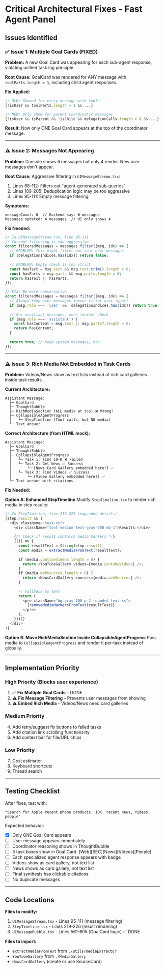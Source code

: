 # Critical Architectural Fixes - Fast Agent Panel

## Issues Identified

### ✅ Issue 1: Multiple Goal Cards (FIXED)
**Problem:** A new Goal Card was appearing for each sub-agent response, violating unified task log principle.

**Root Cause:** GoalCard was rendered for ANY message with `toolParts.length > 1`, including child agent responses.

**Fix Applied:**
```typescript
// OLD: Showed for every message with tools
{!isUser && toolParts.length > 1 && ...}

// NEW: Only show for parent coordinator messages
{!isUser && isParent && !isChild && delegationCalls.length > 0 && ...}
```

**Result:** Now only ONE Goal Card appears at the top of the coordinator message.

---

### ⚠️ Issue 2: Messages Not Appearing
**Problem:** Console shows 6 messages but only 4 render. New user messages don't appear.

**Root Cause:** Aggressive filtering in `UIMessageStream.tsx`:
1. Lines 68-112: Filters out "agent-generated sub-queries"
2. Lines 189-205: Deduplication logic may be too aggressive
3. Lines 95-111: Empty message filtering

**Symptoms:**
```
messageCount: 6  // Backend says 6 messages
Messages updated: 4 messages  // UI only shows 4
```

**Fix Needed:**
```typescript
// In UIMessageStream.tsx, line 95-111
// Current filtering is too aggressive
const filteredMessages = messages.filter((msg, idx) => {
  // PROBLEM: This might filter out real user messages
  if (delegationIndices.has(idx)) return false;
  
  // PROBLEM: Empty check is too strict
  const hasText = msg.text && msg.text.trim().length > 0;
  const hasParts = msg.parts && msg.parts.length > 0;
  return hasText || hasParts;
});

// FIX: Be more conservative
const filteredMessages = messages.filter((msg, idx) => {
  // Always keep user messages (never filter user input)
  if (msg.role === 'user' && !delegationIndices.has(idx)) return true;
  
  // For assistant messages, more lenient check
  if (msg.role === 'assistant') {
    const hasContent = msg.text || msg.parts?.length > 0;
    return hasContent;
  }
  
  return true; // Keep system messages, etc.
});
```

---

### ⚠️ Issue 3: Rich Media Not Embedded in Task Cards
**Problem:** Videos/News show as text lists instead of rich card galleries inside task results.

**Current Architecture:**
```
Assistant Message:
  ├─ GoalCard
  ├─ ThoughtBubble
  ├─ RichMediaSection (ALL media at top) ❌ Wrong!
  ├─ CollapsibleAgentProgress
  │   └─ StepTimeline (Tool calls, but NO media)
  └─ Text answer
```

**Correct Architecture (from HTML mock):**
```
Assistant Message:
  ├─ GoalCard
  ├─ ThoughtBubble
  ├─ CollapsibleAgentProgress
  │   └─ Task 1: Find 10-K ❌ Failed
  │   └─ Task 2: Get News ✅ Success
  │       └─ [News Card Gallery embedded here!] ✅
  │   └─ Task 3: Find Videos ✅ Success
  │       └─ [Video Gallery embedded here!] ✅
  └─ Text answer with citations
```

**Fix Needed:**

**Option A: Enhanced StepTimeline**
Modify `StepTimeline.tsx` to render rich media in step results:

```typescript
// In StepTimeline, line 219-226 (expanded details)
{step.result && (
  <div className="text-xs">
    <div className="font-medium text-gray-700 mb-1">Results:</div>
    
    {/* Check if result contains media markers */}
    {(() => {
      const resultText = String(step.result);
      const media = extractMediaFromText(resultText);
      
      if (media.youtubeVideos.length > 0) {
        return <YouTubeGallery videos={media.youtubeVideos} />;
      }
      if (media.webSources.length > 0) {
        return <NewsCardGallery sources={media.webSources} />;
      }
      
      // Fallback to text
      return (
        <pre className="bg-gray-100 p-2 rounded text-xs">
          {removeMediaMarkersFromText(resultText)}
        </pre>
      );
    })()}
  </div>
)}
```

**Option B: Move RichMediaSection Inside CollapsibleAgentProgress**
Pass media to `CollapsibleAgentProgress` and render it per-task instead of globally.

---

## Implementation Priority

### High Priority (Blocks user experience)
1. ✅ **Fix Multiple Goal Cards** - DONE
2. ⚠️ **Fix Message Filtering** - Prevents user messages from showing
3. ⚠️ **Embed Rich Media** - Videos/News need card galleries

### Medium Priority
4. Add retry/suggest fix buttons to failed tasks
5. Add citation link scrolling functionality
6. Add context bar for file/URL chips

### Low Priority
7. Cost estimator
8. Keyboard shortcuts
9. Thread search

---

## Testing Checklist

After fixes, test with:
```
"Search for Apple recent phone products, 10K, recent news, videos, people"
```

Expected behavior:
- [x] Only ONE Goal Card appears
- [ ] User message appears immediately
- [ ] Coordinator reasoning shows in ThoughtBubble
- [ ] 5 task boxes show in Goal Card: [Web][SEC][News][Videos][People]
- [ ] Each specialized agent response appears with badge
- [ ] Videos show as card gallery, not text list
- [ ] News shows as card gallery, not text list
- [ ] Final synthesis has clickable citations
- [ ] No duplicate messages

---

## Code Locations

**Files to modify:**
1. `UIMessageStream.tsx` - Lines 95-111 (message filtering)
2. `StepTimeline.tsx` - Lines 219-226 (result rendering)
3. `UIMessageBubble.tsx` - Lines 561-605 (GoalCard logic) ✅ DONE

**Files to import:**
- `extractMediaFromText` from `./utils/mediaExtractor`
- `YouTubeGallery` from `./MediaGallery`
- `NewsCardGallery` (create or use SourceCard)
